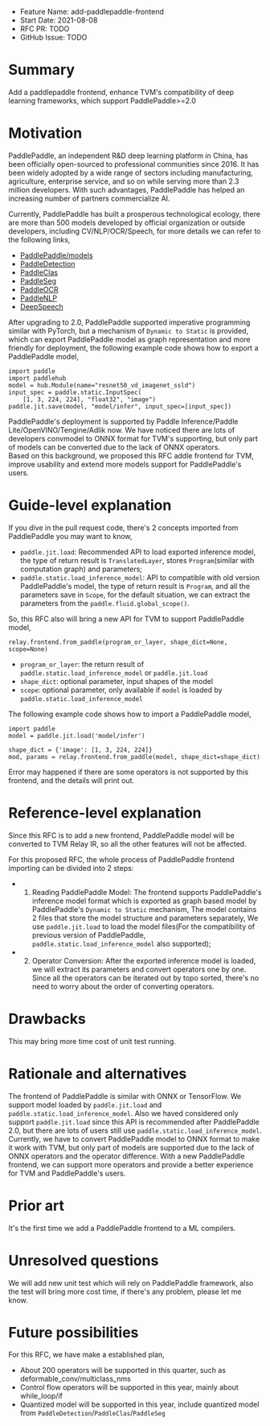 - Feature Name: add-paddlepaddle-frontend
- Start Date: 2021-08-08
- RFC PR: TODO
- GitHub Issue: TODO

# Summary
[summary]: #summary

Add a paddlepaddle frontend, enhance TVM's compatibility of deep learning frameworks, which support PaddlePaddle>=2.0

# Motivation
[motivation]: #motivation

PaddlePaddle,  an independent R&D deep learning platform in China, has been officially open-sourced to professional communities since 2016. It has been widely adopted by a wide range of sectors including manufacturing, agriculture, enterprise service, and so on while serving more than 2.3 million developers. With such advantages, PaddlePaddle has helped an increasing number of partners commercialize AI.

Currently, PaddlePaddle has built a prosperous technological ecology, there are more than 500 models developed by official organization or outside developers, including CV/NLP/OCR/Speech, for more details we can refer to the following links,

- [PaddlePaddle/models](https://github.com/PaddlePaddle/models)
- [PaddleDetection](https://github.com/PaddlePaddle/PaddleDetection)
- [PaddleClas](https://github.com/PaddlePaddle/PaddleClas)
- [PaddleSeg](https://github.com/PaddlePaddle/PaddleSeg)
- [PaddleOCR](https://github.com/PaddlePaddle/PaddleOCR)
- [PaddleNLP](https://github.com/PaddlePaddle/PaddleNLP)
- [DeepSpeech](https://github.com/PaddlePaddle/DeepSpeech)

After upgrading to 2.0, PaddlePaddle supported imperative programming similar with PyTorch, but a mechanism of `Dynamic to Static` is provided, which can export PaddlePaddle model as graph representation and more friendly for deployment, the following example code shows how to export a PaddlePaddle model,

```
import paddle
import paddlehub
model = hub.Module(name="resnet50_vd_imagenet_ssld")
input_spec = paddle.static.InputSpec(
    [1, 3, 224, 224], "float32", "image")
paddle.jit.save(model, "model/infer", input_spec=[input_spec])
```

PaddlePaddle's deployment is supported by Paddle Inference/Paddle Lite/OpenVINO/Tengine/Adlik now. We have noticed there are lots of developers convmodel to ONNX format for TVM's supporting, but only part of models can be converted due to the lack of ONNX operators.  
Based on this background, we proposed this RFC addle frontend for TVM, improve usability  and extend more models support for PaddlePaddle's users.


# Guide-level explanation
[guide-level-explanation]: #guide-level-explanation

If you dive in the pull request code, there's 2 concepts imported from PaddlePaddle you may want to know,
- `paddle.jit.load`: Recommended API to load exported inference model, the type of return result is `TranslatedLayer`, stores `Program`(similar with computation graph) and parameters;
- `paddle.static.load_inference_model`: API to compatible with old version PaddlePaddle's model, the type of return result is `Program`, and all the parameters save in `Scope`, for the default situation, we can extract the parameters from the `paddle.fluid.global_scope()`.

So, this RFC also will bring a new API for TVM to support PaddlePaddle model,
```
relay.frontend.from_paddle(program_or_layer, shape_dict=None, scope=None)
```
- `program_or_layer`: the return result of `paddle.static.load_inference_model` or `paddle.jit.load`
- `shape_dict`: optional parameter, input shapes of the model
- `scope`: optional parameter, only available if `model` is loaded by `paddle.static.load_inference_model`

The following example code shows how to import a PaddlePaddle model,
```
import paddle
model = paddle.jit.load('model/infer')

shape_dict = {'image': [1, 3, 224, 224]}
mod, params = relay.frontend.from_paddle(model, shape_dict=shape_dict)
```

Error may happened if there are some operators is not supported by this frontend, and the details will print out.

# Reference-level explanation
[reference-level-explanation]: #reference-level-explanation

Since this RFC is to add a new frontend, PaddlePaddle model will be converted to TVM Relay IR, so all the other features will not be affected.

For this proposed RFC, the whole process of PaddlePaddle frontend importing can be divided into 2 steps:
- 1. Reading PaddlePaddle Model: The frontend supports PaddlePaddle's inference model format which is exported as graph based model by PaddlePaddle's `Dynamic to Static` mechanism, The model contains 2 files that store the model structure and parameters separately, We use `paddle.jit.load` to load the model files(For the compatibility of previous version of PaddlePaddle, `paddle.static.load_inference_model` also supported); 
- 2. Operator Conversion: After the exported inference model is loaded, we will extract its parameters and convert operators one by one. Since all the operators can be iterated out by topo sorted, there's no need to worry about the order of converting operators. 

# Drawbacks
[drawbacks]: #drawbacks

This may bring more time cost of unit test running.

# Rationale and alternatives
[rationale-and-alternatives]: #rationale-and-alternatives

The frontend of PaddlePaddle is similar with ONNX or TensorFlow. We support model loaded by `paddle.jit.load` and `paddle.static.load_inference_model`. Also we haved considered only support `paddle.jit.load` since this API is recommended after PaddlePaddle 2.0, but there are lots of users still use `paddle.static.load_inference_model`.
Currently, we have to convert PaddlePaddle model to ONNX format to make it work with TVM, but only part of models are supported due to the lack of ONNX operators and the operator difference. With a new PaddlePaddle frontend, we can support more operators and provide a better experience for TVM and PaddlePaddle's users.

# Prior art
[prior-art]: #prior-art

It's the first time we add a PaddlePaddle frontend to a ML compilers.

# Unresolved questions
[unresolved-questions]: #unresolved-questions

We will add new unit test which will rely on PaddlePaddle framework, also the test will bring more cost time, if there's any problem, please let me know.

# Future possibilities
[future-possibilities]: #future-possibilities

For this RFC, we have make a established plan,

- About 200 operators will be supported in this quarter, such as deformable_conv/multiclass_nms
- Control flow operators will be supported in this year, mainly about while_loop/if
- Quantized model will be supported in this year, include quantized model from `PaddleDetection`/`PaddleClas`/`PaddleSeg`
